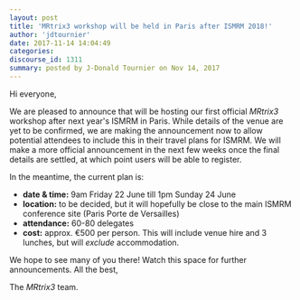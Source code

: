 ```yaml
---
layout: post
title: 'MRtrix3 workshop will be held in Paris after ISMRM 2018!'
author: 'jdtournier'
date: 2017-11-14 14:04:49
categories:
discourse_id: 1311
summary: posted by J-Donald Tournier on Nov 14, 2017
---
```

Hi everyone, 

We are pleased to announce that will be hosting our first official _MRtrix3_ workshop after next year's ISMRM in Paris. While details of the venue are yet to be confirmed, we are making the announcement now to allow potential attendees to include this in their travel plans for ISMRM. We will make a more official announcement in the next few weeks once the final details are settled, at which point users will be able to register. 

In the meantime, the current plan is:

- **date & time:** 9am Friday 22 June till 1pm Sunday 24 June
- **location:** to be decided, but it will hopefully be close to the main ISMRM conference site (Paris Porte de Versailles)
- **attendance:** 60-80 delegates
- **cost:** approx. €500 per person. This will include venue hire and 3 lunches, but will _exclude_ accommodation. 

We hope to see many of you there! Watch this space for further announcements. 
All the best,

The _MRtrix3_ team.
            